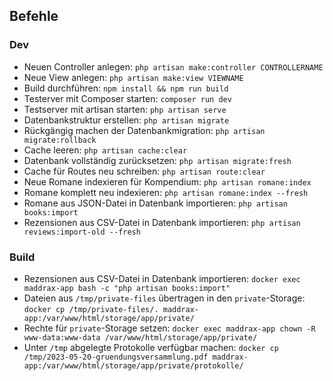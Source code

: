 ## Befehle
### Dev
- Neuen Controller anlegen: `php artisan make:controller CONTROLLERNAME`
- Neue View anlegen: `php artisan make:view VIEWNAME`
- Build durchführen: `npm install && npm run build`
- Testerver mit Composer starten: `composer run dev`
- Testserver mit artisan starten: `php artisan serve`
- Datenbankstruktur erstellen: `php artisan migrate`
- Rückgängig machen der Datenbankmigration: `php artisan migrate:rollback`
- Cache leeren: `php artisan cache:clear`
- Datenbank vollständig zurücksetzen: `php artisan migrate:fresh`
- Cache für Routes neu schreiben: `php artisan route:clear`
- Neue Romane indexieren für Kompendium: `php artisan romane:index`
- Romane komplett neu indexieren: `php artisan romane:index --fresh`
- Romane aus JSON-Datei in Datenbank importieren: `php artisan books:import`
- Rezensionen aus CSV-Datei in Datenbank importieren: `php artisan reviews:import-old --fresh`
### Build
- Rezensionen aus CSV-Datei in Datenbank importieren: `docker exec maddrax-app bash -c "php artisan books:import"`
- Dateien aus `/tmp/private-files` übertragen in den `private`-Storage: `docker cp /tmp/private-files/. maddrax-app:/var/www/html/storage/app/private/`
- Rechte für `private`-Storage setzen: `docker exec maddrax-app chown -R www-data:www-data /var/www/html/storage/app/private/`
- Unter `/tmp` abgelegte Protokolle verfügbar machen: `docker cp /tmp/2023-05-20-gruendungsversammlung.pdf maddrax-app:/var/www/html/storage/app/private/protokolle/`
